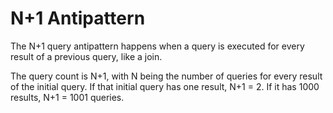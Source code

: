 # N+1 Antipattern
The N+1 query antipattern happens when a query is executed for every result of a previous query, like a join.

The query count is N+1, with N being the number of queries for every result of the initial query. If that initial query has one result, N+1 = 2.
If it has 1000 results, N+1 = 1001 queries.
